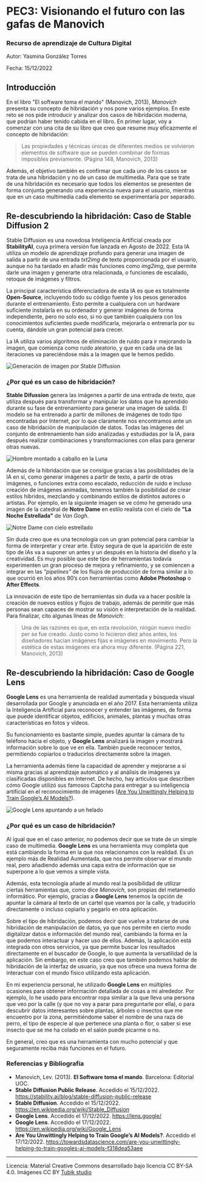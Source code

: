 # PEC3: Visionando el futuro con las gafas de Manovich 

### Recurso de aprendizaje de Cultura Digital 


Autor: Yasmina González Torres


Fecha: 15/12/2022

## Introducción

En el libro "El software toma el mando" (Manovich, 2013), *Manovich* presenta su concepto de hibridación y nos pone varios ejemplos. En este reto se nos pide introducir y analizar dos casos de hibridación moderna, que podrían haber tenido cabida en el libro.
En primer lugar, voy a comenzar con una cita de su libro que creo que resume muy eficazmente el concepto de hibridación: 
> Las propiedades y técnicas únicas de diferentes medios se volvieron elementos de software que se pueden combinar de formas imposibles previamente. (Página 148, Manovich, 2013)

Además, el objetivo también es confirmar que cada uno de los casos se trata de una hibridación y no de un caso de multimedia. Para que se trate de una hibridación es necesario que todos los elementos se presenten de forma conjunta generando una experiencia nueva para el usuario, mientras que en un caso multimedia cada elemento se experimentaría por separado.

## Re-descubriendo la hibridación: Caso de Stable Diffusion 2

Stable Diffusion es una novedosa Inteligencia Artificial creada por **StabilityAI**, cuya primera versión fue lanzada en Agosto de 2022. Esta IA utiliza un modelo de aprendizaje profundo para generar una imagen de salida a partir de una entrada *txt2img* de texto proporcionada por el usuario, aunque no ha tardado en añadir más funciones como *img2img*, que permite darle una imagen y generarte otra relacionada, o funciones de escalado, retoque de imágenes y filtros.

La principal característica diferenciadora de esta IA es que es totalmente **Open-Source**, incluyendo todo su código fuente y los pesos generados durante el entrenamiento. Esto permite a cualquiera con un hardware suficiente instalarla en su ordenador y generar imágenes de forma independiente, pero no solo eso, si no que también cualquiera con los conocimientos suficientes puede modificarla, mejorarla o entrenarla por su cuenta, dándole un gran potencial para crecer.

La IA utiliza varios algoritmos de eliminación de ruido para ir mejorando la imagen, que comienza como ruido aleatorio, y que en cada una de las iteraciones va pareciéndose más a la imagen que le hemos pedido.

![Generación de imagen por Stable Diffusion](photostablediffusion.png) 

### ¿Por qué es un caso de hibridación?

**Stable Difussion** genera las imágenes a partir de una entrada de texto, que utiliza después para transformar y manipular los datos que ha aprendido durante su fase de entrenamiento para generar una imagen de salida. El modelo se ha entrenado a partir de millones de imágenes de todo tipo encontradas por Internet, por lo que claramente nos encontramos ante un caso de hibridación de manipulación de datos.
Todas las imágenes del conjunto de entrenamiento han sido analizadas y estudiadas por la IA, para después realizar combinaciones y transformaciones con ellas para generar otras nuevas.

![Hombre montado a caballo en la Luna](photoIA1.jpeg) 
 
Además de la hibridación que se consigue gracias a las posibilidades de la IA en sí, como generar imágenes a partir de texto, a partir de otras imágenes, o funciones extra como escalado, reducción de ruido e incluso creación de imágenes animadas, tenemos también la posibilidad de crear estilos híbridos, mezclando y combinando estilos de distintos autores o artistas. Por ejemplo, en la siguiente imagen se ve cómo he generado una imagen de la catedral de **Notre Dame** en estilo realista con el cielo de **"La Noche Estrellada"** de *Van Gogh*.

![Notre Dame con cielo estrellado](photoIA2.jpeg) 
 
Sin duda creo que es una tecnología con un gran potencial para cambiar la forma de interpretar y crear arte. Estoy segura de que la aparición de este tipo de IAs va a suponer un antes y un después en la historia del diseño y la creatividad. Es muy posible que este tipo de herramientas todavía experimenten un gran proceso de mejora y refinamiento, y se comiencen a integrar en las *"pipelines"* de los flujos de producción de forma similar a lo que ocurrió en los años 90’s con herramientas como **Adobe Photoshop** o **After Effects**.

La innovación de este tipo de herramientas sin duda va a hacer posible la creación de nuevos estilos y flujos de trabajo, además de permitir que más personas sean capaces de mostrar su visión e interpretación de la realidad.
Para finalizar, cito algunas líneas de *Manovich*:
> Una de las razones es que, en esta revolución, ningún nuevo medio per se fue creado. Justo como lo hicieron diez años antes, los diseñadores hacían imágenes fijas e imágenes en movimiento. Pero la estética de estas imágenes era ahora muy diferente. (Página 221,  Manovich, 2013)


## Re-descubriendo la hibridación: Caso de Google Lens

**Google Lens** es una herramienta de realidad aumentada y búsqueda visual desarrollada por Google y anunciada en el año 2017. Esta herramienta utiliza la Inteligencia Artificial para reconocer y entender las imágenes, de forma que puede identificar objetos, edificios, animales, plantas y muchas otras características en fotos y vídeos.

Su funcionamiento es bastante simple, puedes apuntar la cámara de tu teléfono hacia el objeto, y **Google Lens** analizará la imagen y mostrará información sobre lo que ve en ella. También puede reconocer textos, permitiendo copiarlos o traducirlos directamente sobre la imagen.

La herramienta además tiene la capacidad de aprender y mejorarse a sí misma gracias al aprendizaje automático y al análisis de imágenes ya clasificadas disponibles en Internet. De hecho, hay artículos que describen cómo Google utilizó sus famosos Captcha para entregar a su inteligencia artificial en el reconocimiento de imágenes ([Are You Unwittingly Helping to Train Google’s AI Models?](https://towardsdatascience.com/are-you-unwittingly-helping-to-train-googles-ai-models-f318dea53aee)).

![Google Lens apuntando a un helado](photoLens1.jpeg) 

### ¿Por qué es un caso de hibridación?

Al igual que en el caso anterior, no podemos decir que se trate de un simple caso de multimedia. **Google Lens** es una herramienta muy completa que está cambiando la forma en la que nos relacionamos con la realidad. Es un ejemplo más de Realidad Aumentada, que nos permite observar el mundo real, pero añadiendo además una capa extra de información que se superpone a lo que vemos a simple vista.

Además, esta tecnología añade al mundo real la posibilidad de utilizar ciertas herramientas que, como dice *Manovich*, son propias del metamedio informático. Por ejemplo, gracias a **Google Lens** tenemos la opción de apuntar la cámara al texto de un cartel que veamos por la calle, y traducirlo directamente o incluso copiarlo y pegarlo en otra aplicación.

Sobre el tipo de hibridación, podemos decir que vuelve a tratarse de una hibridación de manipulación de datos, ya que nos permite en cierto modo digitalizar datos e información del mundo real, cambiando la forma en la que podemos interactuar y hacer uso de ellos. Además, la aplicación está integrada con otros servicios, ya que permite buscar los resultados directamente en el buscador de Google, lo que aumenta la versatilidad de la aplicación.
Sin embargo, en este caso creo que también podemos hablar de hibridación de la interfaz de usuario, ya que nos ofrece una nueva forma de interactuar con el mundo físico utilizando esta aplicación.

En mi experiencia personal, he utilizado **Google Lens** en múltiples ocasiones para obtener información detallada de cosas a mi alrededor. Por ejemplo, lo he usado para encontrar ropa similar a la que lleva una persona que veo por la calle (y que no voy a parar para preguntarle por ella), o para descubrir datos interesantes sobre plantas, árboles o insectos que me encuentro por la zona, permitiéndome saber el nombre de una raza de perro, el tipo de especie al que pertenece una planta o flor, o saber si ese insecto que se me ha colado en el salón puede picarme o no.

En general, creo que es una herramienta con mucho potencial y que seguramente reciba más funciones en el futuro.


### Referencias y Bibliografía

* Manovich, Lev. (2013). **El Software toma el mando**. Barcelona: Editorial UOC. 
* **Stable Diffusion Public Release**. Accedido el 15/12/2022. https://stability.ai/blog/stable-diffusion-public-release
* **Stable Diffusion**. Accedido el 15/12/2022. https://en.wikipedia.org/wiki/Stable_Diffusion
* **Google Lens**. Accedido el 17/12/2022. https://lens.google/
* **Google Lens**. Accedido el 17/12/2022. https://en.wikipedia.org/wiki/Google_Lens
* **Are You Unwittingly Helping to Train Google’s AI Models?**. Accedido el 17/12/2022. https://towardsdatascience.com/are-you-unwittingly-helping-to-train-googles-ai-models-f318dea53aee


----

Licencia: Material Creative Commons desarrollado bajo licencia CC BY-SA 4.0. Imágenes CC BY [Tubik studio](https://blog.tubikstudio.com/how-to-create-original-flat-illustrations-designers-tips/) 
